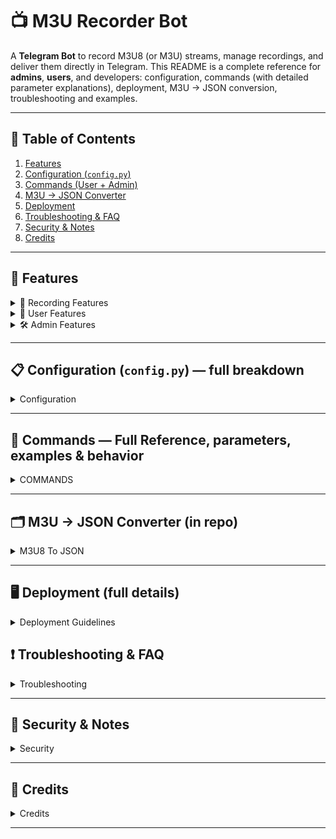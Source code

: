 # 📺 M3U Recorder Bot

A **Telegram Bot** to record M3U8 (or M3U) streams, manage recordings, and deliver them directly in Telegram. This README is a complete reference for **admins**, **users**, and developers: configuration, commands (with detailed parameter explanations), deployment, M3U → JSON conversion, troubleshooting and examples.

---

## 🔎 Table of Contents

1. [Features](#features)
2. [Configuration (`config.py`)](#configuration-configpy--full-breakdown)
3. [Commands (User + Admin)](#commands-user--admin--detailed)
4. [M3U → JSON Converter](#m3u---json-converter-in-repo)
5. [Deployment](#deployment-full-details)
6. [Troubleshooting & FAQ](#troubleshooting--faq)
7. [Security & Notes](#security--notes)
8. [Credits](#credits)

---

<a name="features"></a>
## 🚀 Features 

<details>
<summary>🎥 Recording Features</summary>

- Record from **M3U8** URLs or from a **predefined channel list (JSON)** stored in `M3U8_FILES_DIRECTORY`.
- Support for both direct `m3u8` stream URLs and HLS playlists.
- On setup, choose **video track** and then one or more **audio tracks** to include in the final file.
- Live **progress updates**: percentage, ETA, file size, and cancel button.
- **Splits** files larger than the configured max (keeps parts under Telegram's upload limit — ~2GB per file). The bot names parts with `_part1`, `_part2`, etc.
- Generates a thumbnail for the recorded file and writes basic metadata (duration, resolution).
- Uses `ffprobe` for stream inspection; falls back to parsing if `ffprobe` fails.
- Robust `ffmpeg` invocation: supports supplying HTTP headers such as Referer and User-Agent when required by certain streams.
- Graceful cancellation: if a user cancels a running recording, `ffmpeg` is signalled to stop, partial files cleaned up (or optionally kept if configured).

</details>

<details>
<summary>👤 User Features</summary>

- Tiered access control:
  - **Default** users — limited recording duration & parallel tasks.
  - **Verified** users — verified via shortlink provider and get medium limits.
  - **Premium** users — higher limits & longer recording durations granted by admins.
- Commands for interacting with the bot: `/rec`, `/mytasks`, `/cancel`, `/status`, `/verify`, `/search`, `/channel`.
- Interactive prompts for selecting audio/video streams when necessary.
- Progress messages with inline buttons to cancel or open file links when uploaded.

</details>

<details>
<summary>🛠 Admin Features </summary>

- Grant/revoke premium access (short-lived) with `/auth` and `/deauth`.
- Add or remove **admin** accounts which can execute restricted commands.
- Add channel lists (JSON) and remove them; supports file upload (reply to `.json` file) and inline add mode.
- Export bot data (channel lists, premium users, admin users, log files) via `/pull`.
- Inspect FFmpeg logs per task with `/flog`.
- Paginated admin view of all active tasks with `/tasks` and administrative controls (force-cancel, restart, requeue).
- Admin interactive panel with `/admin_panel` for quick maintenance.

</details>

---

<a name="configuration-configpy--full-breakdown"></a>
## 📋 Configuration (`config.py`) — full breakdown
<details>
<summary>Configuration</summary>
**Tip:** Use environment variables in production. `config.py` loads from the environment when values are present.

| Variable | Type | Purpose / Where used | Example |
|---|---:|---|---|
| `API_ID` | int | Telegram API ID — required by Pyrogram to create a client. | `12345678` |
| `API_HASH` | str | Telegram API Hash — paired with API_ID for authentication. | `abcd1234efgh5678` |
| `BOT_TOKEN` | str | Bot token from BotFather used to run the bot. | `1234:ABCdefGHIjkl` |
| `OWNER_ID` | int | Owner user ID — always has full permissions & bypasses some checks. | `987654321` |
| `MONGO_URI` | str | MongoDB connection string — used for storing premium users, verification tokens, admins and task metadata. | `mongodb+srv://user:pw@cluster...` |
| `M3U8_FILES_DIRECTORY` | str | Directory where JSON channel lists live. Bot loads all `*.json` files from here on startup and on reload. | `./m3u8_channels` |
| `WORKING_GROUP` | int | Primary group id used for verification messages or admin posts. | `-1001234567890` |
| `TIMEZONE` | str | Timezone used to format timestamps in responses like `/status`. | `Asia/Kolkata` |
| `GROUP_LINK` | str | Invite link used in messages to point users to the official support group. | `https://t.me/yourgroup` |
| `NUM_WORKERS` | int | Number of concurrent recording workers (per bot instance). Increase on high-resource machines. | `4` |
| `GLOBAL_MAX_PARALLEL_TASKS` | int | Absolute cap of parallel recordings across all users to protect CPU/bandwidth. | `10` |
| `FFPROBE_TIMEOUT` | int | Timeout (seconds) for probing streams with `ffprobe`. | `30` |
| `PREMIUM_MAX_DURATION_SEC` | int | Maximum recording duration (seconds) allowed for premium users. Example: `7200` (2 hours). | `7200` |
| `PREMIUM_PARALLEL_TASKS` | int | Max parallel recordings allowed per premium user. | `2` |
| `VERIFIED_MAX_DURATION_SEC` | int | Max duration for verified users (seconds). | `2700` |
| `VERIFIED_PARALLEL_TASKS` | int | Max parallel recordings for verified users. | `2` |
| `ENABLE_SHORTLINK` | bool | Toggle shortlink verification on/off. If `false`, `/verify` is disabled. | `true` |
| `VERIFICATION_EXPIRY_SECONDS` | int | How long verification remains valid (seconds). | `14400` |
| `SHORTLINK_URL` | str | Shortlink provider base URL used to create verification links (optional). | `https://vplink.in` |
| `SHORTLINK_API` | str | API key for shortlink service (optional). | `xxx-yyy-zzz` |
| `STATUS_PAGE_SIZE` | int | How many tasks to show per page for `/tasks` pagination. | `10` |
| `PROGRESS_UPDATE_INTERVAL` | int | Interval (seconds) between progress message edits to reduce Telegram API calls. | `60` |

**Note on durations and `config.py` values**
- Numeric durations in `config.py` are stored as seconds. Admin commands like `/auth` accept human-friendly durations such as `30d`, `48h` or `12h` and the bot converts those to seconds.
- Keep `NUM_WORKERS` aligned with your server CPU, disk I/O and network bandwidth. Too many workers can saturate the machine and cause failed recordings.
</details>

---

<a name="commands-user--admin--detailed"></a>
## 💬 Commands — Full Reference, parameters, examples & behavior
<details>
<summary>COMMANDS</summary>
  
This section contains **detailed** behavior for each user and admin command. It explains optional parameters like `.L#`, `<task_id>`, `[m3u8|log|premium|admin]`, and duration formats.

> **Quick reminder:** When passing arguments that contain spaces (like channel names), wrap them in quotes: `"Channel Name"`.

### 👤 User Commands (detailed)

<details>
<summary>📝 /start</summary>

- **Usage:** `/start` or `/start verify_<token>`
- **Behavior:** Sends welcome message, shows quick help, and handles deeplink verification if `verify_` token is present.

</details>

<details>
<summary>❓ /help</summary>

- **Usage:** `/help`
- **Behavior:** Shows list of user commands and examples. Admins will see additional admin commands.

</details>

<details>
<summary>📊 /status</summary>

- **Usage:** `/status`
- **Behavior:** Shows current tier (Owner/Admin/Premium/Verified/Default), limits (max duration, parallel tasks) and premium expiry if applicable.

</details>

<details>
<summary>🎥 /rec "[URL/Channel]" [HH:MM:SS] [Optional Filename] [.L#]</summary>

- **Usage examples:**
  - `/rec "https://example.com/stream.m3u8" 00:10:00 "My Clip"`
  - `/rec "Disney Channel (4K)" 00:30:00 "Kids" .L1`
- **Parameters:**
  - `"[URL/Channel]"` — Either a direct M3U8 URL **or** the key/name of a channel contained in one of your `*.json` lists.
  - `[HH:MM:SS]` — Duration. Accepts `HH:MM:SS` or `MM:SS` formats. Plain seconds (e.g., `600`) are also accepted.
  - `[Optional Filename]` — Quoted filename used for the final Telegram-uploaded video.
  - `[.L#]` — Optional list selector. The bot sorts JSON list filenames alphabetically; `.L1` selects the first list, `.L2` the second, etc.
- **Behavior:** If channel name is provided, bot searches the chosen lists for a matching key; if a URL is given, it uses it directly. The bot may prompt to select video/audio tracks and then queues the job. A `task_id` is returned.

</details>

<details>
<summary>📋 /mytasks</summary>

- **Usage:** `/mytasks`
- **Behavior:** Shows your active and queued tasks (with short `task_id` and status). Inline buttons provide 'Cancel' actions.

</details>

<details>
<summary>❌ /cancel <task_id></summary>

- **Usage:** `/cancel` or `/cancel <task_id>`
- **Behavior:** If no `task_id` is provided, the bot lists your active tasks with cancel buttons. If `task_id` is provided and you own the job (or are admin), it cancels the job.
  - For queued jobs: removed from queue.
  - For running jobs: sends signal to `ffmpeg` to stop and attempts to remove temporary files.

</details>

<details>
<summary>📺 /channel</summary>

- **Usage:** `/channel`
- **Behavior:** Interactive browsing of loaded JSON lists and channels. Select a channel to quickly call `/rec` with it.

</details>

<details>
<summary>🔍 /search <query></summary>

- **💡 Usage:**
  - `/search "Disney"` — searches **all** loaded lists for `Disney`.
  - `/search "Disney India" .l1` — searches **list 1** only.
  - `/search "Disney SD" .l1 .l3` — searches **lists 1 and 3**.
- **Behavior:** Returns a paginated list of matching channels (name, group, short url) and inline buttons to record or view details.

</details>

<details>
<summary>✅ /verify</summary>

- **Usage:** `/verify`
- **Behavior:** If `ENABLE_SHORTLINK` is true, bot generates a verification link (optionally shortened using `SHORTLINK_URL`). When the link is opened and verified by the service, the user is marked verified for `VERIFICATION_EXPIRY_SECONDS`.

</details>

### 👑 Admin Commands (detailed)

> Admin commands are restricted to admin users saved in DB or to the `OWNER_ID`.

<details>
<summary>👑 /auth <duration> — Grant Premium</summary>

- **Recommended call pattern:** Reply to a user's message with `/auth 30d`.
- **Alternative:** `/auth <user_id> 30d` (some bot builds support this form).
- **`<duration>` formats:** `Nd` (days) or `Nh` (hours). Examples: `30d`, `7d`, `48h`, `12h`.
- **Effect:** Adds or updates an entry in `premium_users` collection with expiry epoch timestamp. Sends DM notification to the user.
- **Example:** Reply to @someuser's msg: `/auth 30d`.

</details>

<details>
<summary>🚫 /deauth — Revoke Premium</summary>

- **Usage:** Reply to a user's message with `/deauth` or `/deauth <user_id>`.
- **Effect:** Removes user from `premium_users` or marks `is_premium=false`. Attempts to notify the user.

</details>

<details>
<summary>📁 /add_m3u8 — Add Channel Lists</summary>

There are multiple modes the bot supports (depending on code):

**💡 Usage:**
1. **File Mode (recommended)** — Upload a `.json` file containing channel list to the bot (in its DM or to the configured `WORKING_GROUP`) and **reply to that file** with `/add_m3u8`.
   - The bot validates the JSON (each key should map to `{ "name":..., "url":..., "Group":... }`).
   - If validation passes, the bot saves the JSON into `M3U8_FILES_DIRECTORY` and reloads lists.

2. **Inline / Individual Link Mode** — Admin can add a single channel entry inline via:
    `/add_m3u8 "json_name.json" "https://example.com/stream.m3u8" "Channel Name" "Group Name"`
   - The bot will create or update `json_name.json` with the new channel entry (slugified key) and save it.

3. **Direct Deployment** — As an alternative, admin can manually place JSON files into the `M3U8_FILES_DIRECTORY` (for example via SFTP/SSH), then use `/admin_panel` or restart bot to load the lists.

**Notes:**
- Filenames are used as list identifiers and determine `.L#` ordering (alphabetical by filename).
- Uploaded JSON must be valid UTF-8 and follow the expected structure.

</details>

<details>
<summary>🗑️ /remove_m3u8 "json_name"</summary>

- **Usage:** `/remove_m3u8 "channels_list.json"` or reply to a file and run `/remove_m3u8`.
- **Behavior:** Removes the JSON file from `M3U8_FILES_DIRECTORY` and reloads the lists.

</details>

<details>
<summary>📤 /pull [m3u8|log|premium|admin]</summary>

- **Usage examples:**
  - `/pull m3u8` — returns a ZIP containing all JSON channel lists.
  - `/pull log <task_id>` — returns the FFmpeg log file(s) for specified task.
  - `/pull premium` — returns a CSV/JSON of premium users and expiry timestamps.
  - `/pull admin` — returns JSON list of admin users.
- **Purpose:** Backup or inspect stored bot data.

</details>

<details>
<summary>📄 /flog [file|msg] <task_id></summary>

- **Usage:**
  - `/flog file <task_id>` — send the full log file from `flogs/` if available.
  - `/flog msg <task_id>` — show last ~50 lines of the log in message form (avoids large file uploads).
- **Notes:** Logs are rotated; older logs may be archived or deleted depending on configuration.

</details>

<details>
<summary>📊 /tasks</summary>

- **Usage:** `/tasks`
- **Behavior:** Returns a paginated list of all active and queued tasks across the bot (admins only). Buttons allow page navigation and quick actions (cancel task, view logs).

</details>

<details>
<summary>⚙️ /admin_panel</summary>

- **Usage:** `/admin_panel`
- **Behavior:** Opens an inline control panel for admins — reload lists, quick `/pull`, list premium users, manage workers.

</details>
</details>

---

<a name="m3u---json-converter-in-repo"></a>
## 🗂️ M3U → JSON Converter (in repo)

<details>
<summary>M3U8 To JSON</summary>
  
File included: `M3U To Json.py` — an **interactive GUI** helper that reads `.m3u`/`.m3u8` and outputs a `.json` formatted for the bot.

### What it does
- Reads standard M3U playlists and extracts `#EXTINF` lines and `group-title` attributes if present.
- Maps each channel to a slugified key and produces JSON like:
```json
{
  "dd_tv_hd": { "name": "DD TV HD", "url": "https://.../hd.m3u8", "Group": "News" }
}
```
- Prompts the user for group descriptions for better organization.

### How to run (interactive GUI)
```bash
python "M3U To Json.py"
```
- A file picker opens to choose the `.m3u` file and then a save dialog for `.json`.
- After conversion, move the `.json` into `M3U8_FILES_DIRECTORY` or add it via `/add_m3u8`.

</details>

---

<a name="deployment-full-details"></a>
## 🖥️ Deployment (full details)
<details>
<summary>Deployment Guidelines</summary>
  
> Step-by-step guides for common deployment flows: cloning from Git, manual setup, Ubuntu with `systemd`, and Windows. Each step has clear instructions.

<details>
<summary>🔹 Clone Repository (Recommended)</summary>

**When to use:** Quick start or development.

**Steps:**

1. **Clone the repository**

```bash
git clone https://github.com/shan0174/M3U8-M3U-Recorder-Bot-.git
cd M3U8-M3U-Recorder-Bot-
```

2. **Create and activate virtual environment (optional but recommended)**

```bash
python3 -m venv venv
source venv/bin/activate   # Linux/macOS
# or
python -m venv venv
venv\Scripts\Activate  # Windows PowerShell
```

3. **Install dependencies**

```bash
# Windows
venv\Scripts\python.exe -m pip install --upgrade pip
venv\Scripts\python.exe -m pip install -r requirements.txt

# Linux/macOS
venv/bin/python -m pip install --upgrade pip
venv/bin/python -m pip install -r requirements.txt

```

4. **Prepare configuration**
- Edit `config.py` to set `API_ID`, `API_HASH`, `BOT_TOKEN`, `MONGO_URI`, `M3U8_FILES_DIRECTORY`.
- Or export environment variables.

5. **Add channel lists**
- Copy `*.json` channel files into `M3U8_FILES_DIRECTORY`.

6. **Start the bot**

```bash
python main.py
```

7. **Verify**
- Message your bot `/start` in Telegram and check logs.

8. Video Tutorial

<a href="https://drive.google.com/file/d/1yBVNL7ULqm5h1v47ro1n3_OaeYoPMn1g/preview" target="_blank">
  <img src="https://drive.google.com/uc?export=view&id=1QbJlquCTwgVJUymvBj52s9--fXRubWQJ" 
       alt="Video Thumbnail"
       width="300"
       style="border-radius:15px;">
</a>




</details>

<details>
<summary>🔹 Manual Setup</summary>

**When to use:** You downloaded a ZIP or want to manually install on desktop without virtual environments.

**Steps:**

1. **Download and extract** the repository ZIP file.
2. Open terminal in extracted folder.
3. **Install dependencies**:

```bash
pip install -r requirements.txt
```

4. **Configure**
- Edit `config.py` with `API_ID`, `API_HASH`, `BOT_TOKEN`, `MONGO_URI`, `M3U8_FILES_DIRECTORY`.

5. **Place channel JSON files** into `M3U8_FILES_DIRECTORY`.

6. **Run the bot**

```bash
python main.py
```

7. **Embed video guide**
- Watch the manual setup video here:

[![Manual Setup Video](https://drive.google.com/uc?export=view&id=16qkAe8WGSk-9GWKzoBv9cZDfH9y1Wzyu)](https://drive.google.com/file/d/1OGqR2QzDIX5RhnbHfXfIdVrVvmn2HZn8/preview)



</details>

<details>
<summary>🔹 Ubuntu Deployment with systemd (Production)</summary>

**Steps:**

1. **Prepare server**

```bash
sudo apt update && sudo apt upgrade -y
sudo apt install python3 python3-pip ffmpeg -y
```

2. **Clone & setup**

```bash
git clone https://github.com/your/repo.git
cd repo
pip install -r requirements.txt
```

3. **Configure**
- Set `API_ID`, `API_HASH`, `BOT_TOKEN`, `MONGO_URI` in `.env` or `config.py`.

4. **Create systemd service file** `/etc/systemd/system/m3u-recorder.service`:

```
[Unit]
Description=M3U Recorder Bot
After=network.target

[Service]
User=ubuntu
WorkingDirectory=/home/ubuntu/m3u-recorder
EnvironmentFile=/home/ubuntu/m3u-recorder/.env
ExecStart=/usr/bin/python3 main.py
Restart=always
RestartSec=10

[Install]
WantedBy=multi-user.target
```

5. **Enable & start service**

```bash
sudo systemctl daemon-reload
sudo systemctl enable m3u-recorder
sudo systemctl start m3u-recorder
sudo journalctl -u m3u-recorder -f
```

</details>

<details>
<summary>🔹 Windows Quick Run</summary>

**Steps:**

1. **Install Python** and add to PATH.
2. **Install ffmpeg** and add `bin` to PATH.
3. **Install dependencies**

```powershell
pip install -r requirements.txt
```

4. **Configure**
- Edit `config.py` with required credentials.

5. **Place JSON files** into `M3U8_FILES_DIRECTORY`.

6. **Run the bot**

```powershell
python main.py
```

7. **Embed video guide**

```markdown
![Windows Setup Video](./videos/windows-setup.mp4)
```

</details>
</details>

<a name="troubleshooting--faq"></a>
## ❗ Troubleshooting & FAQ
<details>
<summary>Troubleshooting</summary>

<details>
<summary>FFmpeg not found</summary>

**Symptoms:** `FileNotFoundError: [Errno 2] No such file or directory: 'ffmpeg'` or `ffmpeg: command not found`.

**Fix:**
- Install ffmpeg and ensure it is on PATH.
  - Ubuntu: `sudo apt install ffmpeg`
  - Debian: `sudo apt-get install ffmpeg`
  - Windows: download static build and add `C:\path\to\ffmpeg\bin` to PATH.
- Verify with `ffmpeg -version`.

</details>

<details>
<summary>MongoDB issues (connection, network access)</summary>

**Symptoms:** Bot cannot connect to MongoDB, `ServerSelectionTimeoutError`, or operations fail with authentication errors.

**Checklist & fixes:**
- Double-check `MONGO_URI` for typos and correct username/password.
- If using **MongoDB Atlas**, ensure your cluster's Network Access (IP whitelist) includes the server IP. For public access you may temporarily set `0.0.0.0/0` — **but this is not recommended** in production unless you have strong authentication and firewall rules.
- Confirm the database user has the required roles (readWrite) on the database.
- Try connecting from the server using `mongo` client or `mongosh` to verify connectivity.
- If using SRV connection string (`mongodb+srv://`), ensure DNS SRV lookup works from the host.

</details>

<details>
<summary>Bot cannot post to group</summary>

**Symptoms:** Errors such as `PeerIdInvalid`, `ChatWriteForbidden`, or uploads failing with permission errors.

**Fixes:**
- Ensure the bot was **added to the group**.
- Give the bot permission to send messages and upload media.
- If the group is a supergroup, ensure the chat ID in `WORKING_GROUP` is correct (starts with `-100`).

</details>

<details>
<summary>Recording fails</summary>

**Symptoms:** Recording starts but `ffmpeg` exits with an error; missing segments; file upload fails.

**What to check:**
- Use admin `/flog msg <task_id>` to inspect the last 50 lines of the ffmpeg log.
- If the stream requires HTTP headers or referrer, add those headers where the bot supports them.
- Check network connectivity and stream URL health (try `ffmpeg -i <url>` locally).
- Check disk space and temp directory permissions.

</details>

<details>
<summary>Task stuck / cannot cancel</summary>

**Symptoms:** The UI shows a running task but `ffmpeg` process isn't responding to cancel.

**Fixes:**
- Admin `/cancel <task_id>` should stop it. If not:
  - Inspect running `ffmpeg` processes and kill the appropriate PID.
  - Restart the bot process to clear in-memory state.
- Add health checks and periodic cleanup if tasks frequently become stale.

</details>
</details>

---

<a name="security--notes"></a>
## 🔐 Security & Notes
<details>
<summary>Security</summary>
  
- Always Host bot Privately [Hosting Publicly may slowdown bot, bot might crash at larger file uploads]
- **Do not commit secrets** (`BOT_TOKEN`, `API_HASH`, `MONGO_URI`) into git. Use environment variables or a protected `.env` file stored outside the repo.
- Limit `NUM_WORKERS` based on actual hardware capabilities to avoid resource exhaustion.
- Always keep `ffmpeg` updated to the latest stable build for best compatibility.
- If exposing MongoDB to public networks temporarily (e.g. `0.0.0.0/0`), ensure credentials are strong and prefer restricting IP ranges.
</details>

---

<a name="credits"></a>
## 🙌 Credits
<details>
<summary>Credits</summary>
  
- Built By ***@Shan_0103*** And **@Dora_Toonz** In Telegram.
- Built using **Pyrogram** for Telegram interaction.
- Stream recording powered by **FFmpeg** and **ffprobe**.
- Data persistence via **MongoDB**.
- `M3U To Json.py` is a small utility included in the repo for converting `.m3u` playlists into bot-friendly JSON lists.
</details>

---

